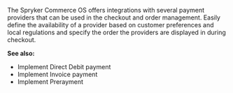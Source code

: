 The Spryker Commerce OS offers integrations with several payment providers that can be used in the checkout and order management. Easily define the availability of a provider based on customer preferences and local regulations and specify the order the providers are displayed in during checkout.

 

**See also:**

* Implement Direct Debit payment
* Implement Invoice payment
* Implement Prerayment